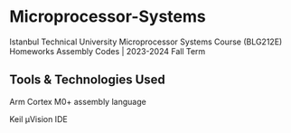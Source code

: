 # Microprocessor-Systems

Istanbul Technical University Microprocessor Systems Course (BLG212E) Homeworks Assembly Codes | 2023-2024 Fall Term

## Tools & Technologies Used

Arm Cortex M0+ assembly language

Keil µVision IDE
